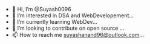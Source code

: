 - 👋 Hi, I’m @Suyash0096
- 👀 I’m interested in DSA and WebDevelopement...
- 🌱 I’m currently learning WebDev...
- 💞️ I’m looking to contribute on open source ...
- 📫 How to reach me suyashanand96@outlook.com...

<!---
Suyash0096/Suyash0096 is a ✨ special ✨ repository because its `README.md` (this file) appears on your GitHub profile.
You can click the Preview link to take a look at your changes.
--->
